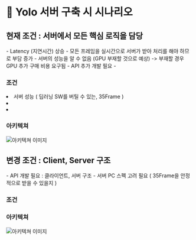 <h1> 📌 Yolo 서버 구축 시 시나리오 </h1>



<h2> 현재 조건 : 서버에서 모든 핵심 로직을 담당 </h2>
- Latency (지연시간) 상승
- 모든 프레임을 실시간으로 서버가 받아 처리를 해야 하므로 부담 증가
- 서버의 성능을 알 수 없음 (GPU 부재할 것으로 예상) -> 부재할 경우 GPU 추가 구매 비용 요구됨
- API 추가 개발 필요
- 

<h3> 조건 </h3>
<li> 서버 성능 ( 딥러닝 SW를 버틸 수 있는, 35Frame ) </li>
<li>  </li>
<li>  </li>

<h3> 아키텍쳐 </h3>
<img src="", alt="아키텍쳐 이미지" />





<h2> 변경 조건 : Client, Server 구조 </h2>
- API 개발 필요 : 클라이언트, 서버 구조
- 서버 PC 스펙 고려 필요 ( 35Frame을 안정적으로 받을 수 있을지 )

<h3> 조건 </h3>

<h3> 아키텍쳐 </h3>
<img src="", alt="아키텍쳐 이미지" />
 
